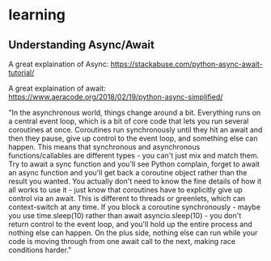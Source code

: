 # learning

## Understanding Async/Await

A great explaination of Async:  https://stackabuse.com/python-async-await-tutorial/



A great explaination of await: https://www.aeracode.org/2018/02/19/python-async-simplified/

"In the asynchronous world, things change around a bit. Everything runs on a central event loop, which is a bit of core code that lets you run several coroutines at once. Coroutines run synchronously until they hit an await and then they pause, give up control to the event loop, and something else can happen.
This means that synchronous and asynchronous functions/callables are different types - you can't just mix and match them. Try to await a sync function and you'll see Python complain, forget to await an async function and you'll get back a coroutine object rather than the result you wanted.
You actually don't need to know the fine details of how it all works to use it - just know that coroutines have to explicitly give up control via an await. This is different to threads or greenlets, which can context-switch at any time.
If you block a coroutine synchronously - maybe you use time.sleep(10) rather than await asyncio.sleep(10) - you don't return control to the event loop, and you'll hold up the entire process and nothing else can happen. On the plus side, nothing else can run while your code is moving through from one await call to the next, making race conditions harder."
